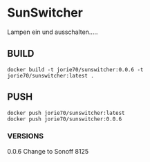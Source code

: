 # SunSwitcher

Lampen ein und ausschalten.....

## BUILD
```
docker build -t jorie70/sunswitcher:0.0.6 -t jorie70/sunswitcher:latest .
```

## PUSH

```
docker push jorie70/sunswitcher:latest
docker push jorie70/sunswitcher:0.0.6
```

### VERSIONS
0.0.6 Change to Sonoff 8125 